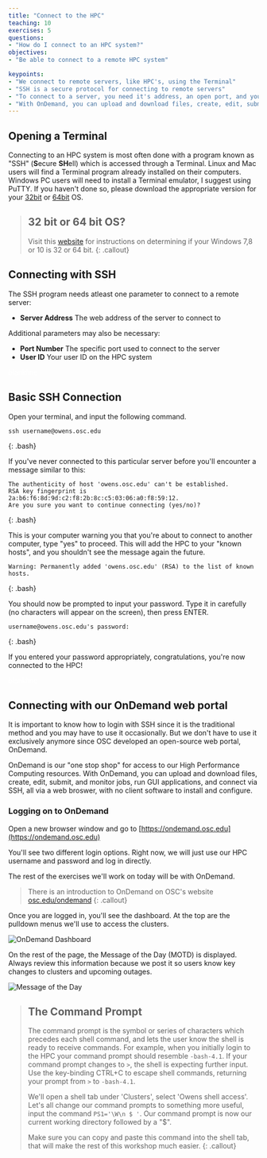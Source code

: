 ```yaml
---
title: "Connect to the HPC"
teaching: 10
exercises: 5
questions:
- "How do I connect to an HPC system?"
objectives:
- "Be able to connect to a remote HPC system"

keypoints:
- "We connect to remote servers, like HPC's, using the Terminal"
- "SSH is a secure protocol for connecting to remote servers"
- "To connect to a server, you need it's address, an open port, and your user ID"
- "With OnDemand, you can upload and download files, create, edit, submit, and monitor jobs, run GUI applications, and connect via SSH, all via a web broswer."
---
```


## Opening a Terminal

Connecting to an HPC system is most often done with a program known as "SSH" (**S**ecure **SH**ell) which is accessed through a Terminal. Linux and Mac users will find a Terminal program already installed on their computers.  Windows PC users will need to install a Terminal emulator, I suggest using PuTTY. If you haven't done so, please download the appropriate version for your [32bit](https://the.earth.li/~sgtatham/putty/latest/w32/putty.exe) or [64bit](https://the.earth.li/~sgtatham/putty/latest/w64/putty.exe) OS.

> ## 32 bit or 64 bit OS?
> Visit this [website](https://support.wdc.com/knowledgebase/answer.aspx?ID=9405) for instructions on determining if your Windows 7,8 or 10 is 32 or 64 bit.
{: .callout}

## Connecting with SSH

The SSH program needs atleast one parameter to connect to a remote server:

* **Server Address** The web address of the server to connect to

Additional parameters may also be necessary:

* **Port Number** The specific port used to connect to the server
* **User ID** Your user ID on the HPC system  

<span style="color:white">blankline</span>
   


## Basic SSH Connection

Open your terminal, and input the following command.

~~~
ssh username@owens.osc.edu
~~~
{: .bash}

If you've never connected to this particular server before you'll encounter a message similar to this:

~~~
The authenticity of host 'owens.osc.edu' can't be established.
RSA key fingerprint is 2a:b6:f6:8d:9d:c2:f8:2b:8c:c5:03:06:a0:f8:59:12.
Are you sure you want to continue connecting (yes/no)?
~~~
{: .bash}

This is your computer warning you that you're about to connect to another computer, type \"yes\" to proceed.  This will add the HPC to your \"known hosts\", and you shouldn't see the message again the future.

~~~
Warning: Permanently added 'owens.osc.edu' (RSA) to the list of known hosts.
~~~~
{: .bash}

You should now be prompted to input your password.  Type it in carefully (no characters will appear on the screen), then press ENTER.

~~~
username@owens.osc.edu's password: 
~~~
{: .bash}

If you entered your password appropriately, congratulations, you're now connected to the HPC!  

<span style="color:white">blankline</span>

## Connecting with our OnDemand web portal

It is important to know how to login with SSH since it is the traditional method and you may have to use it occasionally. 
But we don't have to use it exclusively anymore since OSC developed an open-source web portal, OnDemand.

OnDemand is our "one stop shop" for access to our High Performance Computing resources. With OnDemand, you can upload and 
download files, create, edit, submit, and monitor jobs, run GUI applications, and connect via SSH, all via a web broswer, 
with no client software to install and configure.

### Logging on to OnDemand

Open a new browser window and go to [https://ondemand.osc.edu](https://ondemand.osc.edu)

You'll see two different login options. Right now, we will just use our HPC username and password and log in directly.

The rest of the exercises we'll work on today will be with OnDemand.

>There is an introduction to OnDemand on OSC's website [osc.edu/ondemand](https://www.osc.edu/resources/online_portals/ondemand)
{: .callout}

Once you are logged in, you'll see the dashboard. At the top are the pulldown menus we'll use to access the clusters.

![OnDemand Dashboard](../files/Pulldown.png)

On the rest of the page, the Message of the Day (MOTD) is displayed. Always review this information because we post it 
so users know key changes to clusters and upcoming outages.

![Message of the Day](../files/MOTD.png)


> ## The Command Prompt
> The command prompt is the symbol or series of characters which precedes each shell command, and lets the user know the shell is ready to receive commands.  For example, when you initially login to the HPC your command prompt should resemble `-bash-4.1`. If your command prompt changes to `>`, the shell is expecting further input. Use the key-binding CTRL+C to escape shell commands, returning your prompt from `>` to `-bash-4.1`.  
>
> We'll open a shell tab under 'Clusters', select 'Owens shell access'.
> Let's all change our command prompts to something more useful, input the command `PS1='\W\n $ '`. Our command prompt is now our current working directory followed by a \"$\".
>
> Make sure you can copy and paste this command into the shell tab, that will make the rest of this workshop much easier.
{: .callout}









